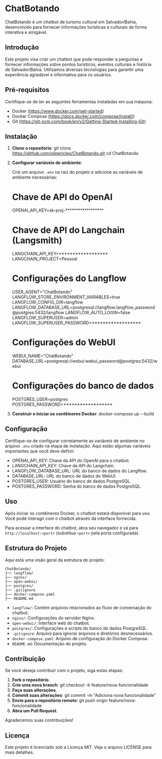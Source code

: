 
# ChatBotando

ChatBotando é um chatbot de turismo cultural em Salvador/Bahia, desenvolvido para fornecer informações turísticas e culturais de forma interativa e amigável.

## Introdução

Este projeto visa criar um chatbot que pode responder a perguntas e fornecer informações sobre pontos turísticos, eventos culturais e história de Salvador/Bahia. Utilizamos diversas tecnologias para garantir uma experiência agradável e informativa para os usuários.

## Pré-requisitos

Certifique-se de ter as seguintes ferramentas instaladas em sua máquina:

- Docker (https://www.docker.com/get-started)
- Docker Compose (https://docs.docker.com/compose/install/)
- Git (https://git-scm.com/book/en/v2/Getting-Started-Installing-Git)

## Instalação

1. **Clone o repositório**:
    git clone https://github.com/olipericles/ChatBotando.git
    cd ChatBotando

2. **Configurar variáveis de ambiente**:

    Crie um arquivo `.env` na raiz do projeto e adicione as variáveis de ambiente necessárias:

    # Chave de API do OpenAI
    OPENAI_API_KEY=sk-proj-******************

    # Chave de API do Langchain (Langsmith)
    LANGCHAIN_API_KEY=******************
    LANGCHAIN_PROJECT=Pessoal

    # Configurações do Langflow
    USER_AGENT="ChatBotando"
    LANGFLOW_STORE_ENVIRONMENT_VARIABLES=true
    LANGFLOW_CONFIG_DIR=langflow
    LANGFLOW_DATABASE_URL=postgresql://langflow:langflow_password@postgres:5432/langflow
    LANGFLOW_AUTO_LOGIN=false
    LANGFLOW_SUPERUSER=admin
    LANGFLOW_SUPERUSER_PASSWORD=******************

    # Configurações do WebUI
    WEBUI_NAME="ChatBotando"
    DATABASE_URL=postgresql://webui:webui_password@postgres:5432/webui

    # Configurações do banco de dados
    POSTGRES_USER=postgres
    POSTGRES_PASSWORD=******************

3. **Construir e iniciar os contêineres Docker**:
    docker-compose up --build

## Configuração

Certifique-se de configurar corretamente as variáveis de ambiente no arquivo `.env` criado na etapa de instalação. Aqui estão algumas variáveis importantes que você deve definir:

- OPENAI_API_KEY: Chave da API do OpenAI para o chatbot.
- LANGCHAIN_API_KEY: Chave da API do Langchain.
- LANGFLOW_DATABASE_URL: URL do banco de dados do Langflow.
- DATABASE_URL: URL do banco de dados do WebUI.
- POSTGRES_USER: Usuário do banco de dados PostgreSQL.
- POSTGRES_PASSWORD: Senha do banco de dados PostgreSQL.

## Uso

Após iniciar os contêineres Docker, o chatbot estará disponível para uso. Você pode interagir com o chatbot através da interface fornecida.

Para acessar a interface do chatbot, abra seu navegador e vá para `http://localhost:<port>` (substitua `<port>` pela porta configurada).

## Estrutura do Projeto

Aqui está uma visão geral da estrutura do projeto:

```
ChatBotando/
├── langflow/
├── nginx/
├── open-webui/
├── postgres/
├── .gitignore
├── docker-compose.yaml
├── README.md
```

- `langflow/`: Contém arquivos relacionados ao fluxo de conversação do chatbot.
- `nginx/`: Configurações do servidor Nginx.
- `open-webui/`: Interface web do chatbot.
- `postgres/`: Configurações e scripts do banco de dados PostgreSQL.
- `.gitignore`: Arquivo para ignorar arquivos e diretórios desnecessários.
- `docker-compose.yaml`: Arquivo de configuração do Docker Compose.
- `README.md`: Documentação do projeto.

## Contribuição

Se você deseja contribuir com o projeto, siga estas etapas:

1. **Fork o repositório**.
2. **Crie uma nova branch**:
    git checkout -b feature/nova-funcionalidade
3. **Faça suas alterações**.
4. **Commit suas alterações**:
    git commit -m "Adiciona nova funcionalidade"
5. **Envie para o repositório remoto**:
    git push origin feature/nova-funcionalidade
6. **Abra um Pull Request**.

Agradecemos suas contribuições!

## Licença

Este projeto é licenciado sob a Licença MIT. Veja o arquivo LICENSE para mais detalhes.
